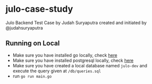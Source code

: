 # julo-case-study

Julo Backend Test Case by Judah Suryaputra
created and initiated by @judahsuryaputra

## Running on Local

- Make sure you have installed go locally, check [here](https://golang.org/doc/install)
- Make sure you have installed postgresql locally, check [here](https://www.postgresql.org/download/)
- Make sure you have created a local database named `julo-dev` and execute the query given at `/db/queries.sql`
- run `go run main.go`
